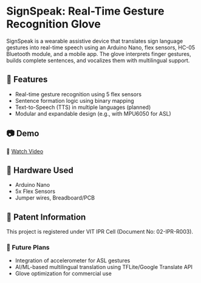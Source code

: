 # SignSpeak: Real-Time Gesture Recognition Glove

SignSpeak is a wearable assistive device that translates sign language gestures into real-time speech using an Arduino Nano, flex sensors, HC-05 Bluetooth module, and a mobile app. The glove interprets finger gestures, builds complete sentences, and vocalizes them with multilingual support.

## 🔧 Features

- Real-time gesture recognition using 5 flex sensors
- Sentence formation logic using binary mapping
- Text-to-Speech (TTS) in multiple languages (planned)
- Modular and expandable design (e.g., with MPU6050 for ASL)

## 📷 Demo

🎥 [Watch Video](https://drive.google.com/file/d/1XI2NKlmikSzVkBMguM419DEreKOTybcL/view)

## 🔩 Hardware Used

- Arduino Nano
- 5x Flex Sensors
- Jumper wires, Breadboard/PCB

## 📜 Patent Information

This project is registered under VIT IPR Cell (Document No: 02-IPR-R003).


### 🚀 Future Plans

- Integration of accelerometer for ASL gestures
- AI/ML-based multilingual translation using TFLite/Google Translate API
- Glove optimization for commercial use
